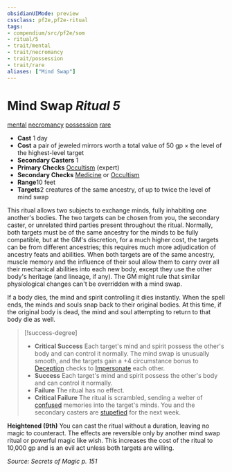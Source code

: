 ```yaml
---
obsidianUIMode: preview
cssclass: pf2e,pf2e-ritual
tags:
- compendium/src/pf2e/som
- ritual/5
- trait/mental
- trait/necromancy
- trait/possession
- trait/rare
aliases: ["Mind Swap"]
---
```

# Mind Swap *Ritual 5*  
[mental](rules/traits/mental.md)  [necromancy](rules/traits/necromancy.md)  [possession](rules/traits/possession.md)  [rare](rules/traits/rare.md)  

- **Cast** 1 day
- **Cost** a pair of jeweled mirrors worth a total value of 50 gp × the level of the highest-level target
- **Secondary Casters** 1
- **Primary Checks** [Occultism](compendium/skills.md#Occultism) (expert)
- **Secondary Checks** [Medicine](compendium/skills.md#Medicine) or [Occultism](compendium/skills.md#Occultism)
- **Range**10 feet
- **Targets**2 creatures of the same ancestry, of up to twice the level of mind swap

This ritual allows two subjects to exchange minds, fully inhabiting one another's bodies. The two targets can be chosen from you, the secondary caster, or unrelated third parties present throughout the ritual. Normally, both targets must be of the same ancestry for the minds to be fully compatible, but at the GM's discretion, for a much higher cost, the targets can be from different ancestries; this requires much more adjudication of ancestry feats and abilities. When both targets are of the same ancestry, muscle memory and the influence of their soul allow them to carry over all their mechanical abilities into each new body, except they use the other body's heritage (and lineage, if any). The GM might rule that similar physiological changes can't be overridden with a mind swap.

If a body dies, the mind and spirit controlling it dies instantly. When the spell ends, the minds and souls snap back to their original bodies. At this time, if the original body is dead, the mind and soul attempting to return to that body die as well.

> [!success-degree] 
> - **Critical Success** Each target's mind and spirit possess the other's body and can control it normally. The mind swap is unusually smooth, and the targets gain a +4 circumstance bonus to [Deception](compendium/skills.md#Deception) checks to [Impersonate](rules/actions/impersonate.md) each other.
> - **Success** Each target's mind and spirit possess the other's body and can control it normally.
> - **Failure** The ritual has no effect.
> - **Critical Failure** The ritual is scrambled, sending a welter of [confused](rules/conditions.md#Confused) memories into the target's minds. You and the secondary casters are [stupefied](rules/conditions.md#Stupefied) for the next week.

**Heightened (9th)** You can cast the ritual without a duration, leaving no magic to counteract. The effects are reversible only by another mind swap ritual or powerful magic like wish. This increases the cost of the ritual to 10,000 gp and is an evil act unless both targets are willing.

*Source: Secrets of Magic p. 151*